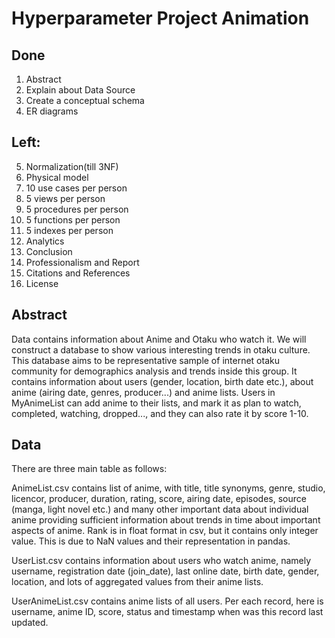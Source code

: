 # Hyperparameter Project Animation

## Done
1. Abstract
2. Explain about Data Source
3. Create a conceptual schema
4. ER diagrams

## Left:
5. Normalization(till 3NF)
6. Physical model
7. 10 use cases per person
8. 5 views per person
9. 5 procedures per person
10. 5 functions per person
11. 5 indexes per person
12. Analytics
13. Conclusion
14. Professionalism and Report
15. Citations and References
16. License


## Abstract
Data contains information about Anime and Otaku who watch it. We will construct a database to show various interesting trends in otaku culture. This database aims to be representative sample of internet otaku community for demographics analysis and trends inside this group. It contains information about users (gender, location, birth date etc.), about anime (airing date, genres, producer...) and anime lists. Users in MyAnimeList can add anime to their lists, and mark it as plan to watch, completed, watching, dropped..., and they can also rate it by score 1-10. 


## Data
There are three main table as follows:

AnimeList.csv contains list of anime, with title, title synonyms, genre, studio, licencor, producer, duration, rating, score, airing date, episodes, source (manga, light novel etc.) and many other important data about individual anime providing sufficient information about trends in time about important aspects of anime. Rank is in float format in csv, but it contains only integer value. This is due to NaN values and their representation in pandas.

UserList.csv contains information about users who watch anime, namely username, registration date (join_date), last online date, birth date, gender, location, and lots of aggregated values from their anime lists.

UserAnimeList.csv contains anime lists of all users. Per each record, here is username, anime ID, score, status and timestamp when was this record last updated.

